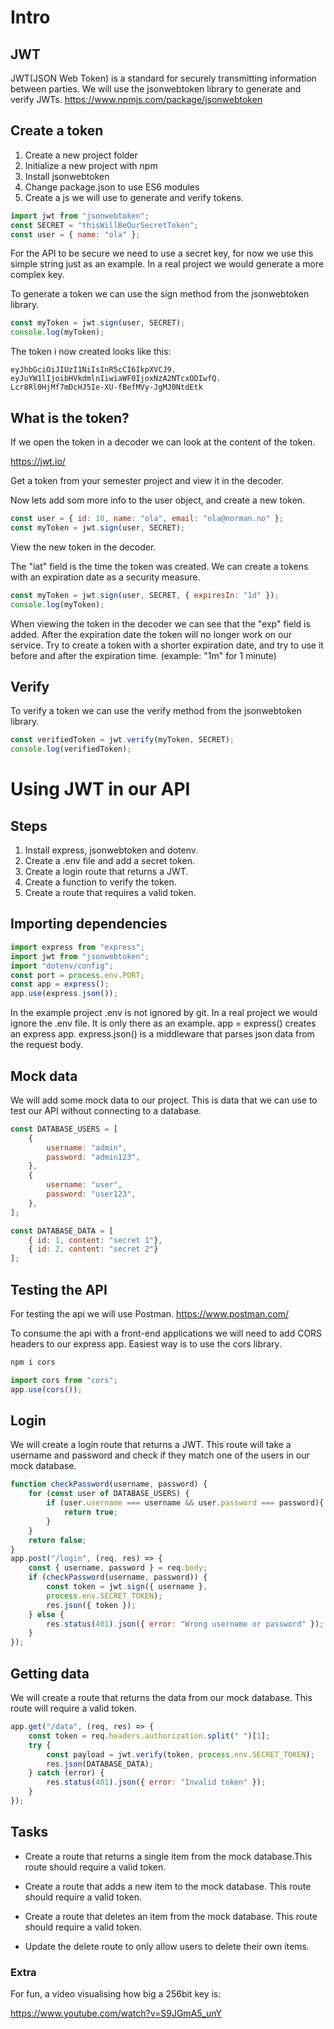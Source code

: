 # Intro

## JWT

JWT(JSON Web Token) is a standard for securely transmitting information between parties.
We will use the jsonwebtoken library to generate and verify JWTs. https://www.npmjs.com/package/jsonwebtoken

## Create a token

1. Create a new project folder
2. Initialize a new project with npm
3. Install jsonwebtoken
4. Change package.json to use ES6 modules
5. Create a js we will use to generate and verify tokens.

<!-- prettier-ignore -->
```js
import jwt from "jsonwebtoken";
const SECRET = "thisWillBeOurSecretToken";
const user = { name: "ola" };
```

For the API to be secure we need to use a secret key, for now we use this simple string just as an example. In a real project we would generate a more complex key.

To generate a token we can use the sign method from the jsonwebtoken library.

<!-- prettier-ignore -->
```js
const myToken = jwt.sign(user, SECRET);
console.log(myToken);

```

The token i now created looks like this:

<!-- prettier-ignore -->
```
eyJhbGciOiJIUzI1NiIsInR5cCI6IkpXVCJ9.
eyJuYW1lIjoibHVkdmlnIiwiaWF0IjoxNzA2NTcxODIwfQ.
Lcr8Rl0HjMf7mDcHJ5Ie-XU-fBefMVy-JgMJ0NtdEtk
```

## What is the token?

If we open the token in a decoder we can look at the content of the token.

https://jwt.io/

Get a token from your semester project and view it in the decoder.

Now lets add som more info to the user object, and create a new token.

<!-- prettier-ignore -->
```js
const user = { id: 10, name: "ola", email: "ola@norman.no" };
const myToken = jwt.sign(user, SECRET);
```

View the new token in the decoder.

The "iat" field is the time the token was created. We can create a tokens with an expiration date as a security measure.

<!-- prettier-ignore -->
```js
const myToken = jwt.sign(user, SECRET, { expiresIn: "1d" });
console.log(myToken);
```

When viewing the token in the decoder we can see that the "exp" field is added. After the expiration date the token will no longer work on our service.
Try to create a token with a shorter expiration date, and try to use it before and after the expiration time. (example: "1m" for 1 minute)

## Verify

To verify a token we can use the verify method from the jsonwebtoken library.

<!-- prettier-ignore -->
```js
const verifiedToken = jwt.verify(myToken, SECRET);
console.log(verifiedToken);
```

# Using JWT in our API

## Steps

1. Install express, jsonwebtoken and dotenv.
2. Create a .env file and add a secret token.
3. Create a login route that returns a JWT.
4. Create a function to verify the token.
5. Create a route that requires a valid token.

## Importing dependencies

<!-- prettier-ignore -->
```js
import express from "express";
import jwt from "jsonwebtoken";
import "dotenv/config";
const port = process.env.PORT;
const app = express();
app.use(express.json());
```

In the example project .env is not ignored by git. In a real project we would ignore the .env file. It is only there as an example.
app = express() creates an express app.
express.json() is a middleware that parses json data from the request body.

## Mock data

We will add some mock data to our project. This is data that we can use to test our API without connecting to a database.

<!-- prettier-ignore -->
```js
const DATABASE_USERS = [
	{
		username: "admin",
		password: "admin123",
	},
	{
		username: "user",
		password: "user123",
	},
];

const DATABASE_DATA = [
	{ id: 1, content: "secret 1"},
	{ id: 2, content: "secret 2"}
];
```

## Testing the API

For testing the api we will use Postman.
https://www.postman.com/

To consume the api with a front-end applications we will need to add CORS headers to our express app. Easiest way is to use the cors library.

<!--prettier-ignore -->
```bash
npm i cors
```

<!-- prettier-ignore -->
```js
import cors from "cors";
app.use(cors());
```

## Login

We will create a login route that returns a JWT. This route will take a username and password and check if they match one of the users in our mock database.

<!-- prettier-ignore -->
```js
function checkPassword(username, password) {
	for (const user of DATABASE_USERS) {
		if (user.username === username && user.password === password){
			return true;
		}
	}
	return false;
}
app.post("/login", (req, res) => {
    const { username, password } = req.body;
    if (checkPassword(username, password)) {
        const token = jwt.sign({ username },
        process.env.SECRET_TOKEN);
        res.json({ token });
    } else {
        res.status(401).json({ error: "Wrong username or password" });
    }
});

```

## Getting data

We will create a route that returns the data from our mock database. This route will require a valid token.

<!-- prettier-ignore -->
```js
app.get("/data", (req, res) => {
    const token = req.headers.authorization.split(" ")[1];
    try {
        const payload = jwt.verify(token, process.env.SECRET_TOKEN);
        res.json(DATABASE_DATA);
    } catch (error) {
        res.status(401).json({ error: "Invalid token" });
    }
});
```

## Tasks

- Create a route that returns a single item from the mock database.This route should require a valid token.

- Create a route that adds a new item to the mock database. This route should require a valid token.

- Create a route that deletes an item from the mock database. This route should require a valid token.

- Update the delete route to only allow users to delete their own items.

### Extra

For fun, a video visualising how big a 256bit key is:

https://www.youtube.com/watch?v=S9JGmA5_unY
